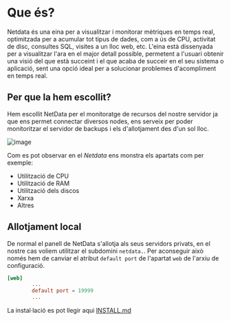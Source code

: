 # Que és?

Netdata és una eina per a visualitzar i monitorar mètriques en temps real, optimitzada per a acumular tot tipus de dades, com a ús de CPU, activitat de disc, consultes SQL, visites a un lloc web, etc. L'eina està dissenyada per a visualitzar l'ara en el major detall possible, permetent a l'usuari obtenir una visió del que està succeint i el que acaba de succeir en el seu sistema o aplicació, sent una opció ideal per a solucionar problemes d'acompliment en temps real.

## Per que la hem escollit?

Hem escollit NetData per el monitoratge de recursos del nostre servidor ja que ens permet connectar diversos nodes, ens serveix per poder monitoritzar el servidor de backups i els d'allotjament des d'un sol lloc.


![image](https://github.com/Proyecto-Sintesi/configs/assets/165918288/47935912-e01a-4577-9ee7-e7101ef65009)

Com es pot observar en el *Netdata* ens monstra els apartats com per exemple:
- Utilització de CPU
- Utilització de RAM
- Utilització dels discos
- Xarxa
- Altres

## Allotjament local
De normal el panell de NetData s'allotja als seus servidors privats, en el nostre cas voliem utilitzar el subdomini `netdata.`. Per aconseguir això només hem de canviar el atribut `default port` de l'apartat `web` de l'arxiu de configuració.
```conf
[web]
        ...
        default port = 19999
        ...
```

La instal·lació es pot llegir aqui [INSTALL.md](https://github.com/Proyecto-Sintesi/configs/blob/main/etc/netdata/INSTALL.md)

